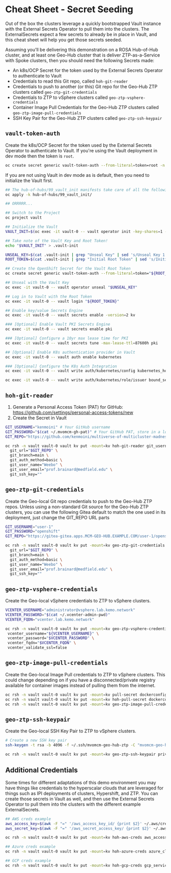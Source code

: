 # Cheat Sheet - Secret Seeding

Out of the box the clusters leverage a quickly bootstrapped Vault instance with the External Secrets Operator to pull them into the clusters.  The ExternalSecrets expect a few secrets to already be in place in Vault, and this cheat sheet will help you get those secrets seeded.

Assuming you'll be delivering this demonstration on a ROSA Hub-of-Hub cluster, and at least one Geo-Hub cluster that is deliver ZTP-as-a-Service with Spoke clusters, then you should need the following Secrets made:

- An k8s/OCP Secret for the token used by the External Secrets Operator to authenticate to Vault
- Credentials to read this Git repo, called `hoh-git-reader`
- Credentials to push to another (or this) Git repo for the Geo-Hub ZTP clusters called `geo-ztp-git-credentials`
- Credentials to ZTP to vSphere clusters called `geo-ztp-vsphere-credentials`
- Container Image Pull Credentials for the Geo-Hub ZTP clusters called `geo-ztp-image-pull-credentials`
- SSH Key Pair for the Geo-Hub ZTP clusters called `geo-ztp-ssh-keypair`

## `vault-token-auth`

Create the k8s/OCP Secret for the token used by the External Secrets Operator to authenticate to Vault.  If you're using the Vault deployment in dev mode then the token is `root`.

```bash
oc create secret generic vault-token-auth --from-literal=token=root -n vault
```

If you are not using Vault in dev mode as is default, then you need to initialize the Vault first.

```bash
## The hub-of-hubs/99_vault_init manifests take care of all the following steps
oc apply -k hub-of-hubs/99_vault_init/

## ORRRRR...

## Switch to the Project
oc project vault

## Initialize the Vault
VAULT_INIT=$(oc exec -it vault-0 -- vault operator init -key-shares=1 -key-threshold=1)

## Take note of the Vault Key and Root Token!
echo "$VAULT_INIT" > .vault-init

UNSEAL_KEY=$(cat .vault-init | grep "Unseal Key" | sed 's/Unseal Key 1: //')
ROOT_TOKEN=$(cat .vault-init | grep "Initial Root Token" | sed 's/Initial Root Token: //')

## Create the OpenShift Secret for the Vault Root Token
oc create secret generic vault-token-auth --from-literal=token="${ROOT_TOKEN}" -n vault

## Unseal with the Vault Key
oc exec -it vault-0 -- vault operator unseal "$UNSEAL_KEY"

## Log in to Vault with the Root Token
oc exec -it vault-0 -- vault login "${ROOT_TOKEN}"

## Enable key/value Secrets Engine
oc exec -it vault-0 -- vault secrets enable -version=2 kv

### [Optional] Enable Vault PKI Secrets Engine
oc exec -it vault-0 -- vault secrets enable pki

### [Optional] Configure a 10yr max lease time for PKI
oc exec -it vault-0 -- vault secrets tune -max-lease-ttl=87600h pki

## [Optional] Enable K8s authentication provider in Vault
oc exec -it vault-0 -- vault auth enable kubernetes

### [Optional] Configure the K8s Auth Integration
oc exec -it vault-0 -- vault write auth/kubernetes/config kubernetes_host="https://\$KUBERNETES_PORT_443_TCP_ADDR:443" token_reviewer_jwt=@/var/run/secrets/kubernetes.io/serviceaccount/token kubernetes_ca_cert=@/var/run/secrets/kubernetes.io/serviceaccount/ca.crt issuer="https://kubernetes.default.svc.cluster.local"

oc exec -it vault-0 -- vault write auth/kubernetes/role/issuer bound_service_account_names="*" bound_service_account_namespaces="*" ttl=20m
```

## `hoh-git-reader`

1. Generate a Personal Access Token (PAT) for GitHub: https://github.com/settings/personal-access-tokens/new
2. Create the Secret in Vault

```bash
GIT_USERNAME="kenmoini" # Your GitHub username
GIT_PASSWORD="$(cat ~/.mvomcm-gh-pat)" # Your GitHub PAT, store in a local file for easy reuse
GIT_REPO="https://github.com/kenmoini/multiverse-of-multicluster-madness.git" # The URL to this repo/your fork

oc rsh -n vault vault-0 vault kv put -mount=kv hoh-git-reader git_username="${GIT_USERNAME}" git_password="$GIT_PASSWORD" \
  git_url="$GIT_REPO" \
  git_branch=main \
  git_auth_method=basic \
  git_user_name="Weebo" \
  git_user_email="prof.brainard@medfield.edu" \
  git_ssh_key=""
```

## `geo-ztp-git-credentials`

Create the Geo-local Git repo credentials to push to the Geo-Hub ZTP repos.
Unless using a non-standard Git source for the Geo-Hub ZTP clusters, you can use the following Gitea default to match the one used in its deployment, just change the GIT_REPO URL parts

```bash
GIT_USERNAME="user-1"
GIT_PASSWORD="openshift"
GIT_REPO="https://gitea-gitea.apps.MCM-GEO-HUB.EXAMPLE.COM/user-1/openshift-ztp.git"

oc rsh -n vault vault-0 vault kv put -mount=kv geo-ztp-git-credentials git_username="${GIT_USERNAME}" git_password="$GIT_PASSWORD" \
  git_url="$GIT_REPO" \
  git_branch=main \
  git_auth_method=basic \
  git_user_name="Weebo" \
  git_user_email="prof.brainard@medfield.edu" \
  git_ssh_key=""
```

## `geo-ztp-vsphere-credentials`

Create the Geo-local vSphere credentials to ZTP to vSphere clusters.

```bash
VCENTER_USERNAME="administrator@vsphere.lab.kemo.network"
VCENTER_PASSWORD="$(cat ~/.vcenter-admin-pwd)"
VCENTER_FQDN="vcenter.lab.kemo.network"

oc rsh -n vault vault-0 vault kv put -mount=kv geo-ztp-vsphere-credentials \
 vcenter_username="${VCENTER_USERNAME}" \
 vcenter_password="$VCENTER_PASSWORD" \
 vcenter_fqdn="$VCENTER_FQDN" \
 vcenter_validate_ssl=false
```

## `geo-ztp-image-pull-credentials`

Create the Geo-local Image Pull credentials to ZTP to vSphere clusters.  This could change depending on if you have a disconnected/private registry available for container images instead of pulling them from the internet.

```bash
oc rsh -n vault vault-0 vault kv put -mount=kv pull-secret dockerconfigjson=$(cat ~/.docker/config.json | jq -rMc)
oc rsh -n vault vault-0 vault kv put -mount=kv hoh-pull-secret dockerconfigjson=$(cat ~/.docker/config.json | jq -rMc)
oc rsh -n vault vault-0 vault kv put -mount=kv geo-ztp-image-pull-credentials dockerconfigjson=$(cat ~/.docker/config.json | jq -rMc)
```

## `geo-ztp-ssh-keypair`

Create the Geo-local SSH Key Pair to ZTP to vSphere clusters.

```bash
# Create a new SSH key pair
ssh-keygen -t rsa -b 4096 -f ~/.ssh/mvomcm-geo-hub-ztp -C "mvomcm-geo-hub-ztp" -N ""

oc rsh -n vault vault-0 vault kv put -mount=kv geo-ztp-ssh-keypair private_key="$(cat ~/.ssh/mvomcm-geo-hub-ztp)" public_key="$(cat ~/.ssh/mvomcm-geo-hub-ztp.pub)"
```

## Additional Credentials

Some times for different adaptations of this demo environment you may have things like credentials to the hyperscalar clouds that are leveraged for things such as IPI deployments of clusters, Hypershift, and ZTP.  You can create those secrets in Vault as well, and then use the External Secrets Operator to pull them into the clusters with the different example ExternalSecrets.

```bash
## AWS creds example
aws_access_key=$(awk -F "=" '/aws_access_key_id/ {print $2}' ~/.aws/credentials | tr -d " ")
aws_secret_key=$(awk -F "=" '/aws_secret_access_key/ {print $2}' ~/.aws/credentials | tr -d " ")

oc rsh -n vault vault-0 vault kv put -mount=kv hoh-aws-creds aws_access_key_id=$aws_access_key aws_secret_access_key=$aws_secret_key

## Azure creds example
oc rsh -n vault vault-0 vault kv put -mount=kv hoh-azure-creds azure_client_id=REDACTED azure_client_secret=REDACTED azure_tenant_id=REDACTED azure_subscription_id=REDACTED

## GCP creds example
oc rsh -n vault vault-0 vault kv put -mount=kv hoh-gcp-creds gcp_service_account="$(cat ~/.gcp/creds.json)"
```